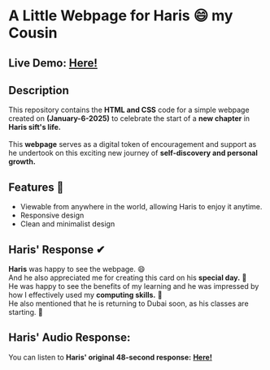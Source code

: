# A Little Webpage for Haris 😄 my Cousin
## Live Demo: [Here!](https://sohaibdevv.github.io/Haris-Day/)

## Description
This repository contains the **HTML and CSS** code for a simple webpage created on **(January-6-2025)** to celebrate the start of a **new chapter** in **Haris sift's life.**
</br></br>
This **webpage** serves as a digital token of encouragement and support as he undertook on this exciting new journey of **self-discovery and personal growth.**

## Features 🙂
* Viewable from anywhere in the world, allowing Haris to enjoy it anytime.
* Responsive design
* Clean and minimalist design

## Haris' Response ✔
**Haris** was happy to see the webpage. 😄
</br>
And he also appreciated me for creating this card on his **special day.** 🙂
</br>
He was happy to see the benefits of my learning and he was impressed by how I effectively used my **computing skills.** 🙂
</br>
He also mentioned that he is returning to Dubai soon, as his classes are starting. 🙂

## Haris' Audio Response:
You can listen to **Haris' original 48-second response:** **[Here!](https://drive.google.com/file/d/13fQ7doK-2RZZyJ2wJG29qp1epaU19hVX/view?usp=sharing)**
